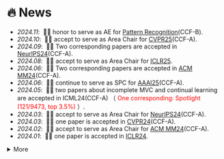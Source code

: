 # 🔥 News
- *2024.11*: &nbsp;🎉🎉 honor to serve as AE for [Pattern Recognition](https://www.sciencedirect.com/journal/pattern-recognition)(CCF-B). 
- *2024.10*: &nbsp;🎉🎉 accept to serve as Area Chair for [CVPR25](https://cvpr.thecvf.com/Conferences/2025)(CCF-A). 
- *2024.09*: &nbsp;🎉🎉 Two corresponding papers are accepted in [NeurIPS24](https://neurips.cc/Conferences/2024)(CCF-A). 
- *2024.08*: &nbsp;🎉🎉 accept to serve as Area Chair for [ICLR25](https://iclr.cc/Conferences/2025).
- *2024.06*: &nbsp;🎉🎉 Two corresponding papers are accepted in [ACM MM24](https://2024.acmmm.org/)(CCF-A). 
- *2024.06*: &nbsp;🎉🎉 continue to serve as SPC for [AAAI25](https://aaai.org/conference/aaai/aaai-25/)(CCF-A). 
- *2024.05*: &nbsp;🎉🎉 two papers about incomplete MVC and continual learning are accepted in ICML24(CCF-A) （<font color="red"> One corresponding: Spotlight (121/9473, top 3.5%)</font> ）. 
- *2024.03*: &nbsp;🎉🎉 accept to serve as Area Chair for [NeurIPS24](https://neurips.cc/Conferences/2024)(CCF-A). 
- *2024.03*: &nbsp;🎉🎉 one paper is accepted in [CVPR24](https://cvpr.thecvf.com/Conferences/2024)(CCF-A). 
- *2024.02*: &nbsp;🎉🎉 accept to serve as Area Chair for [ACM MM24](https://2024.acmmm.org/)(CCF-A). 
- *2024.01*: &nbsp;🎉🎉 one paper is accepted in [ICLR24](https://iclr.cc/Conferences/2024). 


<details>
  <summary>More</summary>
 - *2023.12*: &nbsp;🎉🎉 four papers have been accepted in AAAI24. 
 
</details>
